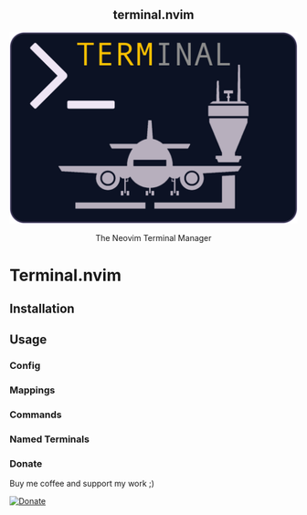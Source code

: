 <!-- panvimdoc-ignore-start -->

<p align="center">
  <h2 align="center">terminal.nvim</h2>
</p>
<p align="center">
  <img src="assets/terminal.png" width="600" >
</p>
<p align="center">The Neovim Terminal Manager</p>

<!-- panvimdoc-ignore-end -->

# Terminal.nvim

## Installation

## Usage

### Config

### Mappings

### Commands

### Named Terminals

### Donate
Buy me coffee and support my work ;)

[![Donate](https://img.shields.io/badge/Donate-PayPal-green.svg)](https://www.paypal.com/donate/?business=VNQPHGW4JEM3S&no_recurring=0&item_name=Buy+me+coffee+and+support+my+work+%3B%29&currency_code=EUR)


